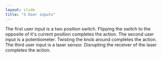 ```yaml
---
layout: slide
title: "3 User inputs"
---
```

The first user input is a two position switch. Flipping the switch to the opposite of it's current position completes the action.
The second user input is a potentiometer. Twisting the knob around completes the action.
The third user input is a laser sensor. Disrupting the receiver of the laser completes the action.
